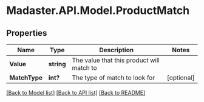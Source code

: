 # Madaster.API.Model.ProductMatch
## Properties

Name | Type | Description | Notes
------------ | ------------- | ------------- | -------------
**Value** | **string** | The value that this product will match to | 
**MatchType** | **int?** | The type of match to look for | [optional] 

[[Back to Model list]](../README.md#documentation-for-models) [[Back to API list]](../README.md#documentation-for-api-endpoints) [[Back to README]](../README.md)

